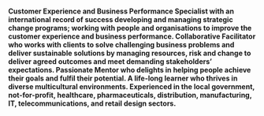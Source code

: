 #### Customer Experience and Business Performance Specialist with an international record of success developing and managing strategic change programs; working with people and organisations to improve the customer experience and business performance. Collaborative Facilitator who works with clients to solve challenging business problems and deliver sustainable solutions by managing resources, risk and change to deliver agreed outcomes and meet demanding stakeholders’ expectations. Passionate Mentor who delights in helping people achieve their goals and fulfil their potential. A life-long learner who thrives in diverse multicultural environments. Experienced in the  local government, not-for-profit, healthcare, pharmaceuticals, distribution, manufacturing, IT, telecommunications, and retail design sectors.
